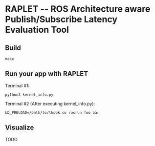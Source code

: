 # RAPLET -- ROS Architecture aware Publish/Subscribe Latency Evaluation Tool

## Build
```
make
```

## Run your app with RAPLET
Terminal #1:
```
python3 kernel_info.py
```

Terminal #2 (After executing kernel_info.py):
```
LD_PRELOAD=/path/to/lhook.so rosrun foo bar
```

## Visualize
TODO
